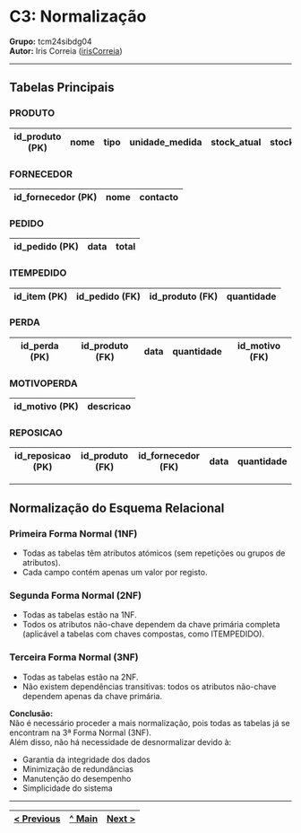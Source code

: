 # C3: Normalização

**Grupo:** tcm24sibdg04  
**Autor:** Iris Correia ([irisCorreia](https://github.com/irisCorreia))

---

## Tabelas Principais

### PRODUTO
| id_produto (PK) | nome         | tipo    | unidade_medida | stock_atual | stock_minimo |
|-----------------|--------------|---------|---------------|-------------|-------------|

### FORNECEDOR
| id_fornecedor (PK) | nome         | contacto      |
|--------------------|--------------|---------------|

### PEDIDO
| id_pedido (PK) | data       | total    |
|----------------|------------|----------|

### ITEMPEDIDO
| id_item (PK) | id_pedido (FK) | id_produto (FK) | quantidade |
|--------------|----------------|-----------------|------------|

### PERDA
| id_perda (PK) | id_produto (FK) | data       | quantidade | id_motivo (FK) |
|---------------|-----------------|------------|------------|----------------|

### MOTIVOPERDA
| id_motivo (PK) | descricao      |
|----------------|---------------|

### REPOSICAO
| id_reposicao (PK) | id_produto (FK) | id_fornecedor (FK) | data       | quantidade |
|-------------------|-----------------|--------------------|------------|------------|

---

## Normalização do Esquema Relacional

### Primeira Forma Normal (1NF)
- Todas as tabelas têm atributos atómicos (sem repetições ou grupos de atributos).
- Cada campo contém apenas um valor por registo.

### Segunda Forma Normal (2NF)
- Todas as tabelas estão na 1NF.
- Todos os atributos não-chave dependem da chave primária completa (aplicável a tabelas com chaves compostas, como ITEMPEDIDO).

### Terceira Forma Normal (3NF)
- Todas as tabelas estão na 2NF.
- Não existem dependências transitivas: todos os atributos não-chave dependem apenas da chave primária.

**Conclusão:**  
Não é necessário proceder a mais normalização, pois todas as tabelas já se encontram na 3ª Forma Normal (3NF).  
Além disso, não há necessidade de desnormalizar devido à:
- Garantia da integridade dos dados
- Minimização de redundâncias
- Manutenção do desempenho
- Simplicidade do sistema

---

[< Previous](REBD02.md) | [^ Main](../../README.md) | [Next >](REBD04.md)
:--- | :---: | ---: 
